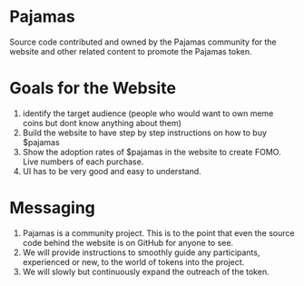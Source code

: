 # Pajamas

Source code contributed and owned by the Pajamas community for the website and other related content to promote the Pajamas token.

# Goals for the Website
1. identify the target audience (people who would want to own meme coins but dont know anything about them)
2. Build the website to have step by step instructions on how to buy $pajamas
3. Show the adoption rates of $pajamas in the website to create FOMO. Live numbers of each purchase. 
4. UI has to be very good and easy to understand. 

# Messaging
1. Pajamas is a community project.  This is to the point that even the source code behind the website is on GitHub for anyone to see.
2. We will provide instructions to smoothly guide any participants, experienced or new, to the world of tokens into the project.
3. We will slowly but continuously expand the outreach of the token.
